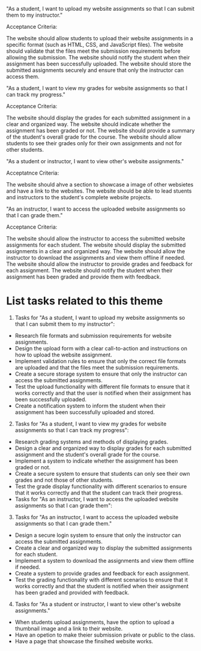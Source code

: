 "As a student, I want to upload my website assignments so that I can submit them to my instructor."

Acceptance Criteria:

The website should allow students to upload their website assignments in a specific format (such as HTML, CSS, and JavaScript files). The website should validate that the files meet the submission requirements before allowing the submission. The website should notify the student when their assignment has been successfully uploaded. The website should store the submitted assignments securely and ensure that only the instructor can access them.

"As a student, I want to view my grades for website assignments so that I can track my progress."

Acceptance Criteria:

The website should display the grades for each submitted assignment in a clear and organized way. The website should indicate whether the assignment has been graded or not. The website should provide a summary of the student's overall grade for the course. The website should allow students to see their grades only for their own assignments and not for other students.

"As a student or instructor, I want to view other's website assignments." 

Acceptatnce Criteria: 

The website should ahve a section to showcase a image of other websietes and have a link to the websites. The website should be able to lead stuents and instructors to the student's complete website projects. 

"As an instructor, I want to access the uploaded website assignments so that I can grade them."

Acceptance Criteria:

The website should allow the instructor to access the submitted website assignments for each student. The website should display the submitted assignments in a clear and organized way. The website should allow the instructor to download the assignments and view them offline if needed. The website should allow the instructor to provide grades and feedback for each assignment. The website should notify the student when their assignment has been graded and provide them with feedback.


# List tasks related to this theme
1. Tasks for "As a student, I want to upload my website assignments so that I can submit them to my instructor":
* Research file formats and submission requirements for website assignments.
* Design the upload form with a clear call-to-action and instructions on how to upload the website assignment.
* Implement validation rules to ensure that only the correct file formats are uploaded and that the files meet the submission requirements.
* Create a secure storage system to ensure that only the instructor can access the submitted assignments.
* Test the upload functionality with different file formats to ensure that it works correctly and that the user is notified when their assignment has been successfully uploaded.
* Create a notification system to inform the student when their assignment has been successfully uploaded and stored.

2. Tasks for "As a student, I want to view my grades for website assignments so that I can track my progress":
* Research grading systems and methods of displaying grades.
* Design a clear and organized way to display grades for each submitted assignment and the student's overall grade for the course.
* Implement a system to indicate whether the assignment has been graded or not.
* Create a secure system to ensure that students can only see their own grades and not those of other students.
* Test the grade display functionality with different scenarios to ensure that it works correctly and that the student can track their progress.
* Tasks for "As an instructor, I want to access the uploaded website assignments so that I can grade them":

3. Tasks for "As an instructor, I want to access the uploaded website assignments so that I can grade them." 
* Design a secure login system to ensure that only the instructor can access the submitted assignments.
* Create a clear and organized way to display the submitted assignments for each student.
* Implement a system to download the assignments and view them offline if needed.
* Create a system to provide grades and feedback for each assignment.
* Test the grading functionality with different scenarios to ensure that it works correctly and that the student is notified when their assignment has been graded and provided with feedback.

4. Tasks for "As a student or instructor, I want to view other's website assignments." 
* When students upload assignments, have the option to upload a thumbnail image and a link to their website. 
* Have an opetion to make theier submission private or public to the class. 
* Have a page that showcase the finsihed website works. 
